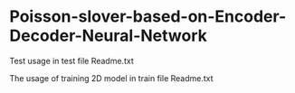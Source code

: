 # Poisson-slover-based-on-Encoder-Decoder-Neural-Network

Test usage in test file Readme.txt





The usage of training 2D model in train file Readme.txt

